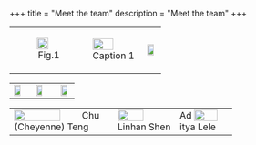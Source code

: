 +++
title = "Meet the team"
description = "Meet the team"
+++


<head>
<style>
figcaption {
  padding: 2px;
  text-align: bottom;
}
</style>
</head>
<table width="100%" border="0">
  <tr>    
  <td><figure><img src="../img/logo.png" alt="" align="left" style="width:70%" />  <figcaption>Fig.1</figcaption></figure></td>
  <td><img src="../img/logo.png" alt="" align="center" style="width:70%" /> <div class="caption">Caption 1</div> </td>
  <td><img src="../img/logo.png" alt="" align="right" style="width:70%" /></td>
  </tr>
</table>

<table width="100%" border="0">
  <tr>
  <td><img src="../img/logo.png" alt="" align="left" style="width:70%" /></td>
  <td><img src="../img/logo.png" alt="" align="center" style="width:70%" /></td>
  <td><img src="../img/logo.png" alt="" align="right" style="width:70%" /></td> 
  </tr>
</table>


<table width="100%" border="0">
  <tr>
  <td><img src="../img/logo.png" alt="" align="left" style="width:70%" /><div class="caption">Chu (Cheyenne) Teng</div></td>
  <td><img src="../img/linhan.jpeg" alt="" align="center" style="width:70%" /><div class="caption">Linhan Shen</div></td>
  <td><img src="../img/aditya.jpeg" alt="" align="right" style="width:70%" /><div class="caption">Aditya Lele</div></td>
  </tr>
</table>

